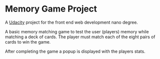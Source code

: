 # Memory Game Project

A [Udacity](www.udacity.com) project for the front end web development nano degree.


A basic memory matching game to test the user (players) memory while matching a deck of cards. 
The player must match each of the  eight pairs of cards to win the game.

After completing the game a popup is displayed with the players stats.
